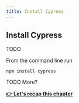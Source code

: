 ```yaml
---
title: Install Cypress
---
```


## Install Cypress

TODO 

From the command line run

`npm install cypress`

TODO More?

__[:point_right: Let's recap this chapter](../c1end/c1end.md)__
